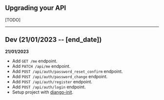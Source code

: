 ## Upgrading your API

[TODO]

----

## Dev (21/01/2023 -- [end_date])

**21/01/2023**

- Add `GET /me` endpoint.
- Add `PATCH /api/me` endpoint.
- Add `POST /api/auth/password_reset_confirm` endpoint.
- Add `POST /api/auth/password_change` endpoint.
- Add `POST /api/auth/register` endpoint.
- Add `POST /api/auth/login` endpoint.
- Setup project with [django-init](https://github.com/Fueled/django-init).
